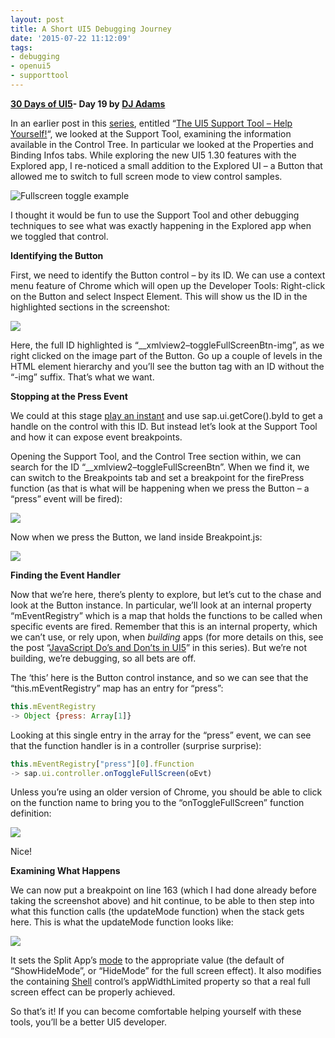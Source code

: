 ```yaml
---
layout: post
title: A Short UI5 Debugging Journey
date: '2015-07-22 11:12:09'
tags:
- debugging
- openui5
- supporttool
---
```


**[30 Days of UI5](http://pipetree.com/qmacro/blog/2015/07/04/30-days-of-ui5/)- Day 19 by [DJ Adams](http://pipetree.com/qmacro/)**

In an earlier post in this [series](http://pipetree.com/qmacro/blog/2015/07/04/30-days-of-ui5/), entitled “[The UI5 Support Tool – Help Yourself!](http://pipetree.com/qmacro/blog/2015/07/18/the-ui5-support-tool-help-yourself/)“, we looked at the Support Tool, examining the information available in the Control Tree. In particular we looked at the Properties and Binding Infos tabs. While exploring the new UI5 1.30 features with the Explored app, I re-noticed a small addition to the Explored UI – a Button that allowed me to switch to full screen mode to view control samples.

![Fullscreen toggle example](/qmacro/blog/content/images/2018/02/fullscreentoggle-624x349.gif)

I thought it would be fun to use the Support Tool and other debugging techniques to see what was exactly happening in the Explored app when we toggled that control.

**Identifying the Button**

First, we need to identify the Button control – by its ID. We can use a context menu feature of Chrome which will open up the Developer Tools: Right-click on the Button and select Inspect Element. This will show us the ID in the highlighted sections in the screenshot:

![](/qmacro/blog/content/images/2018/02/Screen-Shot-2015-07-20-at-09.13.22-624x329.png)

Here, the full ID highlighted is “__xmlview2–toggleFullScreenBtn-img”, as we right clicked on the image part of the Button. Go up a couple of levels in the HTML element hierarchy and you’ll see the button tag with an ID without the “-img” suffix. That’s what we want.

**Stopping at the Press Event**

We could at this stage [play an instant](http://mtg.wikia.com/wiki/Instant) and use sap.ui.getCore().byId to get a handle on the control with this ID. But instead let’s look at the Support Tool and how it can expose event breakpoints.

Opening the Support Tool, and the Control Tree section within, we can search for the ID “__xmlview2–toggleFullScreenBtn”. When we find it, we can switch to the Breakpoints tab and set a breakpoint for the firePress function (as that is what will be happening when we press the Button – a “press” event will be fired):

![](/qmacro/blog/content/images/2018/02/Screen-Shot-2015-07-20-at-09.18.35-624x220.png)

Now when we press the Button, we land inside Breakpoint.js:

![](/qmacro/blog/content/images/2018/02/Screen-Shot-2015-07-20-at-09.22.29-624x329.png)

**Finding the Event Handler**

Now that we’re here, there’s plenty to explore, but let’s cut to the chase and look at the Button instance. In particular, we’ll look at an internal property “mEventRegistry” which is a map that holds the functions to be called when specific events are fired. Remember that this is an internal property, which we can’t use, or rely upon, when *building* apps (for more details on this, see the post “[JavaScript Do’s and Don’ts in UI5](http://pipetree.com/qmacro/blog/2015/07/javascript-dos-and-donts-for-ui5/)” in this series). But we’re not building, we’re debugging, so all bets are off.

The ‘this’ here is the Button control instance, and so we can see that the “this.mEventRegistry” map has an entry for “press”:

```javascript
this.mEventRegistry
-> Object {press: Array[1]}
```

Looking at this single entry in the array for the “press” event, we can see that the function handler is in a controller (surprise surprise):

```javascript
this.mEventRegistry["press"][0].fFunction
-> sap.ui.controller.onToggleFullScreen(oEvt)
```

Unless you’re using an older version of Chrome, you should be able to click on the function name to bring you to the “onToggleFullScreen” function definition:

![](/qmacro/blog/content/images/2018/02/Screen-Shot-2015-07-20-at-09.29.55-624x222.png)

Nice!

**Examining What Happens**

We can now put a breakpoint on line 163 (which I had done already before taking the screenshot above) and hit continue, to be able to then step into what this function calls (the updateMode function) when the stack gets here. This is what the updateMode function looks like:

![](/qmacro/blog/content/images/2018/02/Screen-Shot-2015-07-20-at-09.34.58-624x237.png)

It sets the Split App’s [mode](https://openui5.hana.ondemand.com/#docs/api/symbols/sap.m.SplitAppMode.html) to the appropriate value (the default of “ShowHideMode”, or “HideMode” for the full screen effect). It also modifies the containing [Shell](https://openui5.hana.ondemand.com/#docs/api/symbols/sap.m.Shell.html#getAppWidthLimited) control’s appWidthLimited property so that a real full screen effect can be properly achieved.

So that’s it! If you can become comfortable helping yourself with these tools, you’ll be a better UI5 developer.

 

 


